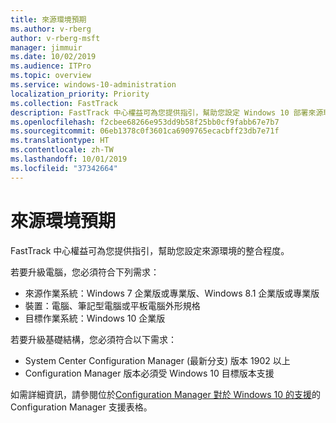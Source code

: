 ```yaml
---
title: 來源環境預期
ms.author: v-rberg
author: v-rberg-msft
manager: jimmuir
ms.date: 10/02/2019
ms.audience: ITPro
ms.topic: overview
ms.service: windows-10-administration
localization_priority: Priority
ms.collection: FastTrack
description: FastTrack 中心權益可為您提供指引，幫助您設定 Windows 10 部署來源環境的整合程度。
ms.openlocfilehash: f2cbee68266e953dd9b58f25bb0cf9fabb67e7b7
ms.sourcegitcommit: 06eb1378c0f3601ca6909765ecacbff23db7e71f
ms.translationtype: HT
ms.contentlocale: zh-TW
ms.lasthandoff: 10/01/2019
ms.locfileid: "37342664"
---
```

# <a name="source-environment-expectations"></a>來源環境預期

FastTrack 中心權益可為您提供指引，幫助您設定來源環境的整合程度。
  
若要升級電腦，您必須符合下列需求：

- 來源作業系統：Windows 7 企業版或專業版、Windows 8.1 企業版或專業版
- 裝置：電腦、筆記型電腦或平板電腦外形規格
- 目標作業系統：Windows 10 企業版

若要升級基礎結構，您必須符合以下需求：   

- System Center Configuration Manager (最新分支) 版本 1902 以上 
- Configuration Manager 版本必須受 Windows 10 目標版本支援

如需詳細資訊，請參閱位於[Configuration Manager 對於 Windows 10 的支援](https://docs.microsoft.com/sccm/core/plan-design/configs/support-for-windows-10)的 Configuration Manager 支援表格。
  

 